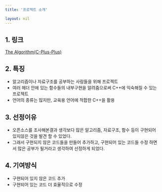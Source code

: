 ```yaml
---
title: '프로젝트 소개'

layout: nil
---
```



## 1. 링크 <br>
   [The Algorithm(C-Plus-Plus)](https://github.com/TheAlgorithms/C-Plus-Plus)
   <br>
## 2. 특징<br>
- 알고리즘이나 자료구조를 공부하는 사람들을 위해  프로젝트
- 여러 헤더 안에 있는 함수들의 내부구현을 알려줌으로써 C++에 익숙해질 수 있는 프로젝트
- 언어의 종류는 많지만, 교육용 언어에 적합한 C++을 활용
 
   
## 3. 선정이유 <br>
- 오픈소스를 조사해본결과 생각보다 많은 알고리즘, 자료구조, 함수 등이 구현되어 있지않은 것을 발견 할 수 있었다. 
- 그래서 구현되지 않은 코드들을 만들어 추가하고, 구현되어 있는 코드들 수정 하면서 많은 공부가 될거라고 생각하여 선정하게 되었다. 


## 4. 기여방식 <br>
- 구현되어 있지 않은 코드 추가
- 구현되어 있는 코드 더 효율적으로 수정
